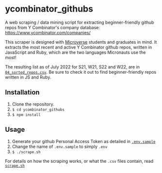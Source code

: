 # ycombinator_githubs
A web scraping / data mining script for extracting beginner-friendly github repos from Y Combinator's company database: https://www.ycombinator.com/companies/

This scraper is designed with [Microverse](https://www.microverse.org/) students and graduates in mind. It extracts the most recent and active Y Combinator github repos, written in JavaScript and Ruby, which are the two languages Micronauts use the most!

The resulting list as of July 2022 for S21, W21, S22 and W22, are in [`04_sorted_repos.csv`](./04_sorted_repos.csv). Be sure to check it out to find beginner-friendly repos written in JS and Ruby.

## Installation

1. Clone the repository.
2. `$ cd ycombinator_githubs`
3. `$ npm install`

## Usage

1. Generate your github Personal Access Token as detailed in [`.env.sample`](./.env.sample)
2. Change the name of `.env.sample` to simply `.env`
3. `$ ./scrape.sh`

For details on how the scraping works, or what the `.csv` files contain, read [`scrape.sh`](./scrape.sh)
